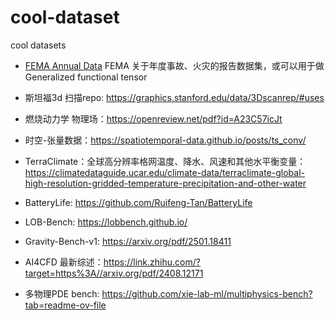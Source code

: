 # cool-dataset
cool datasets 

- [FEMA Annual Data](https://www.fema.gov/about/openfema/data-sets/fema-usfa-nfirs-annual-data) FEMA 关于年度事故、火灾的报告数据集，或可以用于做Generalized functional tensor
-  斯坦福3d 扫描repo: https://graphics.stanford.edu/data/3Dscanrep/#uses
-  燃烧动力学 物理场：https://openreview.net/pdf?id=A23C57icJt

- 时空-张量数据：https://spatiotemporal-data.github.io/posts/ts_conv/

- TerraClimate：全球高分辨率格网温度、降水、风速和其他水平衡变量：https://climatedataguide.ucar.edu/climate-data/terraclimate-global-high-resolution-gridded-temperature-precipitation-and-other-water

- BatteryLife: https://github.com/Ruifeng-Tan/BatteryLife

- LOB-Bench: https://lobbench.github.io/

- Gravity-Bench-v1: https://arxiv.org/pdf/2501.18411

- AI4CFD 最新综述：https://link.zhihu.com/?target=https%3A//arxiv.org/pdf/2408.12171

- 多物理PDE bench: https://github.com/xie-lab-ml/multiphysics-bench?tab=readme-ov-file
